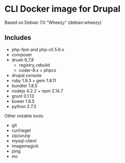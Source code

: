 # CLI Docker image for Drupal

Based on Debian 7.0 "Wheezy" (debian:wheezy)

## Includes

- php-fpm and php-cli 5.6.x
- composer
- drush 6,7,8
  - registry_rebuild
  - coder-8.x + phpcs
- drupal console
- ruby 1.9.3 + gem 1.8.11
- bundler 1.8.5
- nodejs 4.2.2 + npm 2.14.7
- grunt 0.1.13
- bower 1.6.5
- python 2.7.3

Other notable tools:

- git
- curl/wget
- zip/unzip
- mysql-client
- imagemagick
- ping
- mc
